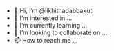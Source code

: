 - 👋 Hi, I’m @likhithadabbakuti
- 👀 I’m interested in ...
- 🌱 I’m currently learning ...
- 💞️ I’m looking to collaborate on ...
- 📫 How to reach me ...

<!---
likhithadabbakuti/likhithadabbakuti is a ✨ special ✨ repository because its `README.md` (this file) appears on your GitHub profile.
You can click the Preview link to take a look at your changes.
--->
